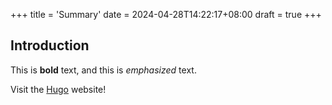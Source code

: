+++
title = 'Summary'
date = 2024-04-28T14:22:17+08:00
draft = true
+++

## Introduction

This is **bold** text, and this is *emphasized* text.

Visit the [Hugo](https://gohugo.io) website!